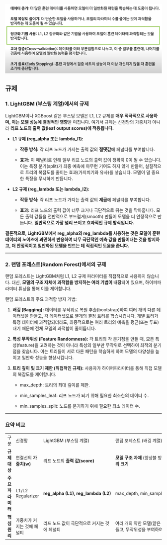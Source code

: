 ﻿![image](/images/Pasted-image-20250920080321.png)

## 규제 
### 1. LightGBM (부스팅 계열)에서의 규제

LightGBM이나 XGBoost 같은 부스팅 모델은 L1, L2 규제를 **매우 적극적으로 사용하며, 이는 모델 성능에 결정적인 영향**을 미칩니다. 여기서 규제는 신경망의 가중치가 아니라 **리프 노드의 출력 값(leaf output scores)에 적용됩니다.**

- **L1 규제 (reg_alpha 또는 lambda_l1):**
    
    - **작동 방식:** 각 리프 노드가 가지는 출력 값의 **절댓값**에 페널티를 부여합니다.
        
    - **효과:** 이 페널티로 인해 일부 리프 노드의 출력 값이 정확히 0이 될 수 있습니다. 이는 특정 분기(split)가 최종 예측에 아무런 기여도 하지 않게 만들어, 실질적으로 트리의 복잡도를 줄이는 효과(가지치기와 유사)를 낳습니다. 모델이 덜 중요한 특징을 무시하게 만듭니다.
        
- **L2 규제 (reg_lambda 또는 lambda_l2):**
    
    - **작동 방식:** 각 리프 노드가 가지는 출력 값의 **제곱**에 페널티를 부여합니다.
        
    - **효과:** 리프 노드의 출력 값이 너무 크거나 극단적으로 튀는 것을 막아줍니다. 모든 출력 값들을 전반적으로 부드럽게(smooth) 만들어 모델을 더 안정적으로 만듭니다. **일반적으로 가장 널리 쓰이고 효과적인 규제 방식입니다.**
        

**결론적으로, LightGBM에서 reg_alpha와 reg_lambda를 사용하는 것은 모델이 훈련 데이터의 노이즈에 과민하게 반응하여 너무 극단적인 예측 값을 만들어내는 것을 방지하고, 더 안정적이고 일반화된 모델을 만드는 데 직접적인 도움을 줍니다.**

---

### 2. 랜덤 포레스트(Random Forest)에서의 규제

랜덤 포레스트는 LightGBM처럼 L1, L2 규제 파라미터를 직접적으로 사용하지 않습니다. 대신, **모델의 구조 자체에 과적합을 방지하는 여러 기법이 내장**되어 있으며, 하이퍼파라미터 튜닝을 통해 이를 제어합니다.

랜덤 포레스트의 주요 과적합 방지 기법:

1. **배깅 (Bagging):** 데이터를 무작위로 복원 추출(bootstrap)하여 여러 개의 다른 데이터셋을 만들고, 각 데이터셋으로 별개의 결정 트리를 학습시킵니다. 개별 트리가 특정 데이터에 과적합되더라도, 최종적으로는 여러 트리의 예측을 평균(또는 투표)내기 때문에 전체 모델의 과적합이 줄어듭니다.
    
2. **특성 무작위성 (Feature Randomness):** 각 트리의 각 분기점을 만들 때, 모든 특성(feature)을 고려하는 것이 아니라 특성의 일부만 무작위로 선택하여 최적의 분기점을 찾습니다. 이는 트리들이 서로 다른 패턴을 학습하게 하여 모델의 다양성을 높이고 일반화 성능을 향상시킵니다.
    
3. **트리 깊이 및 크기 제한 (직접적인 규제):** 사용자가 하이퍼파라미터를 통해 직접 모델의 복잡도를 제어합니다.
    
    - max_depth: 트리의 최대 깊이를 제한.
        
    - min_samples_leaf: 리프 노드가 되기 위해 필요한 최소한의 데이터 수.
        
    - min_samples_split: 노드를 분기하기 위해 필요한 최소 데이터 수.
        

---

### 요약 비교

|             |                   |                                     |                                         |
| ----------- | ----------------- | ----------------------------------- | --------------------------------------- |
| 구분          | 신경망               | LightGBM (부스팅 계열)                   | 랜덤 포레스트 (배깅 계열)                         |
| **규제 대상**   | 연결선의 **가중치(w)**   | 리프 노드의 **출력 값(score)**              | **모델 구조 자체** (앙상블 방식) 및 **트리 크기**       |
| **주요 파라미터** | L1/L2 Regularizer | **reg_alpha (L1), reg_lambda (L2)** | max_depth, min_samples_leaf 등           |
| **핵심 원리**   | 가중치가 커지는 것에 페널티   | 리프 노드 값이 극단적으로 커지는 것에 페널티           | 여러 개의 약한 모델(얕은 트리)을 만들고, 무작위성을 부여하여 앙상블 |
